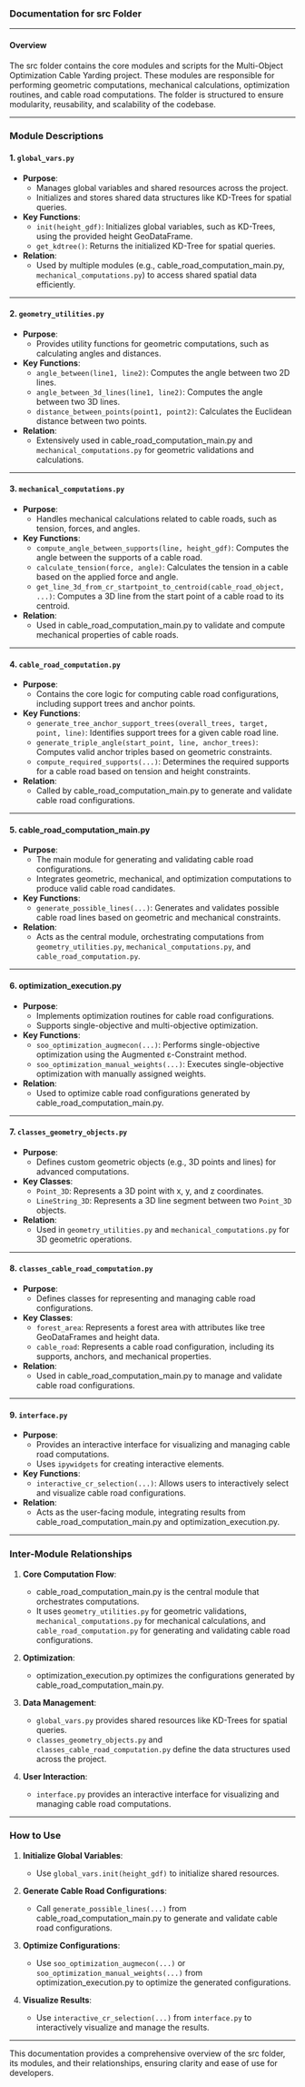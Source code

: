 ### Documentation for src Folder

---

#### **Overview**

The src folder contains the core modules and scripts for the Multi-Object Optimization Cable Yarding project. These modules are responsible for performing geometric computations, mechanical calculations, optimization routines, and cable road computations. The folder is structured to ensure modularity, reusability, and scalability of the codebase.

---

### **Module Descriptions**

#### **1. `global_vars.py`**

- **Purpose**:
  - Manages global variables and shared resources across the project.
  - Initializes and stores shared data structures like KD-Trees for spatial queries.
- **Key Functions**:
  - `init(height_gdf)`: Initializes global variables, such as KD-Trees, using the provided height GeoDataFrame.
  - `get_kdtree()`: Returns the initialized KD-Tree for spatial queries.
- **Relation**:
  - Used by multiple modules (e.g., cable_road_computation_main.py, `mechanical_computations.py`) to access shared spatial data efficiently.

---

#### **2. `geometry_utilities.py`**

- **Purpose**:
  - Provides utility functions for geometric computations, such as calculating angles and distances.
- **Key Functions**:
  - `angle_between(line1, line2)`: Computes the angle between two 2D lines.
  - `angle_between_3d_lines(line1, line2)`: Computes the angle between two 3D lines.
  - `distance_between_points(point1, point2)`: Calculates the Euclidean distance between two points.
- **Relation**:
  - Extensively used in cable_road_computation_main.py and `mechanical_computations.py` for geometric validations and calculations.

---

#### **3. `mechanical_computations.py`**

- **Purpose**:
  - Handles mechanical calculations related to cable roads, such as tension, forces, and angles.
- **Key Functions**:
  - `compute_angle_between_supports(line, height_gdf)`: Computes the angle between the supports of a cable road.
  - `calculate_tension(force, angle)`: Calculates the tension in a cable based on the applied force and angle.
  - `get_line_3d_from_cr_startpoint_to_centroid(cable_road_object, ...)`: Computes a 3D line from the start point of a cable road to its centroid.
- **Relation**:
  - Used in cable_road_computation_main.py to validate and compute mechanical properties of cable roads.

---

#### **4. `cable_road_computation.py`**

- **Purpose**:
  - Contains the core logic for computing cable road configurations, including support trees and anchor points.
- **Key Functions**:
  - `generate_tree_anchor_support_trees(overall_trees, target, point, line)`: Identifies support trees for a given cable road line.
  - `generate_triple_angle(start_point, line, anchor_trees)`: Computes valid anchor triples based on geometric constraints.
  - `compute_required_supports(...)`: Determines the required supports for a cable road based on tension and height constraints.
- **Relation**:
  - Called by cable_road_computation_main.py to generate and validate cable road configurations.

---

#### **5. cable_road_computation_main.py**

- **Purpose**:
  - The main module for generating and validating cable road configurations.
  - Integrates geometric, mechanical, and optimization computations to produce valid cable road candidates.
- **Key Functions**:
  - `generate_possible_lines(...)`: Generates and validates possible cable road lines based on geometric and mechanical constraints.
- **Relation**:
  - Acts as the central module, orchestrating computations from `geometry_utilities.py`, `mechanical_computations.py`, and `cable_road_computation.py`.

---

#### **6. optimization_execution.py**

- **Purpose**:
  - Implements optimization routines for cable road configurations.
  - Supports single-objective and multi-objective optimization.
- **Key Functions**:
  - `soo_optimization_augmecon(...)`: Performs single-objective optimization using the Augmented ε-Constraint method.
  - `soo_optimization_manual_weights(...)`: Executes single-objective optimization with manually assigned weights.
- **Relation**:
  - Used to optimize cable road configurations generated by cable_road_computation_main.py.

---

#### **7. `classes_geometry_objects.py`**

- **Purpose**:
  - Defines custom geometric objects (e.g., 3D points and lines) for advanced computations.
- **Key Classes**:
  - `Point_3D`: Represents a 3D point with x, y, and z coordinates.
  - `LineString_3D`: Represents a 3D line segment between two `Point_3D` objects.
- **Relation**:
  - Used in `geometry_utilities.py` and `mechanical_computations.py` for 3D geometric operations.

---

#### **8. `classes_cable_road_computation.py`**

- **Purpose**:
  - Defines classes for representing and managing cable road configurations.
- **Key Classes**:
  - `forest_area`: Represents a forest area with attributes like tree GeoDataFrames and height data.
  - `cable_road`: Represents a cable road configuration, including its supports, anchors, and mechanical properties.
- **Relation**:
  - Used in cable_road_computation_main.py to manage and validate cable road configurations.

---

#### **9. `interface.py`**

- **Purpose**:
  - Provides an interactive interface for visualizing and managing cable road computations.
  - Uses `ipywidgets` for creating interactive elements.
- **Key Functions**:
  - `interactive_cr_selection(...)`: Allows users to interactively select and visualize cable road configurations.
- **Relation**:
  - Acts as the user-facing module, integrating results from cable_road_computation_main.py and optimization_execution.py.

---

### **Inter-Module Relationships**

1. **Core Computation Flow**:

   - cable_road_computation_main.py is the central module that orchestrates computations.
   - It uses `geometry_utilities.py` for geometric validations, `mechanical_computations.py` for mechanical calculations, and `cable_road_computation.py` for generating and validating cable road configurations.

2. **Optimization**:

   - optimization_execution.py optimizes the configurations generated by cable_road_computation_main.py.

3. **Data Management**:

   - `global_vars.py` provides shared resources like KD-Trees for spatial queries.
   - `classes_geometry_objects.py` and `classes_cable_road_computation.py` define the data structures used across the project.

4. **User Interaction**:
   - `interface.py` provides an interactive interface for visualizing and managing cable road computations.

---

### **How to Use**

1. **Initialize Global Variables**:

   - Use `global_vars.init(height_gdf)` to initialize shared resources.

2. **Generate Cable Road Configurations**:

   - Call `generate_possible_lines(...)` from cable_road_computation_main.py to generate and validate cable road configurations.

3. **Optimize Configurations**:

   - Use `soo_optimization_augmecon(...)` or `soo_optimization_manual_weights(...)` from optimization_execution.py to optimize the generated configurations.

4. **Visualize Results**:
   - Use `interactive_cr_selection(...)` from `interface.py` to interactively visualize and manage the results.

---

This documentation provides a comprehensive overview of the src folder, its modules, and their relationships, ensuring clarity and ease of use for developers.
